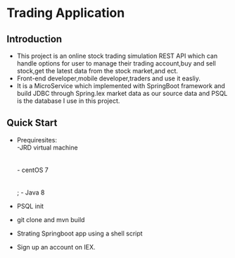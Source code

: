 # Trading Application
## Introduction
- This project is an online stock trading simulation REST API which can handle options for user to manage their trading account,buy and sell stock,get the latest data from the stock market,and ect.
- Front-end developer,mobile developer,traders and use it easliy.
- It is a MicroService which implemented with SpringBoot framework and build JDBC through Spring.Iex market data as our source data and PSQL is the database I use in this project.

## Quick Start
- Prequiresites:
   <br>-JRD virtual machine</br>         
   <br> - centOS 7</br>           
   <br>; - Java 8</br>         
            
- PSQL init
- git clone and mvn build
- Strating Springboot app using a shell script
- Sign up an account on IEX.
